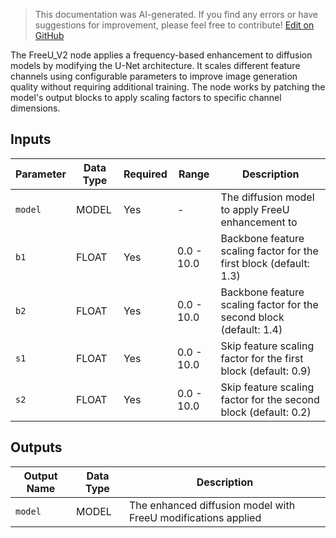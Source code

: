 > This documentation was AI-generated. If you find any errors or have suggestions for improvement, please feel free to contribute! [Edit on GitHub](https://github.com/Comfy-Org/embedded-docs/blob/main/comfyui_embedded_docs/docs/FreeU_V2/en.md)

The FreeU_V2 node applies a frequency-based enhancement to diffusion models by modifying the U-Net architecture. It scales different feature channels using configurable parameters to improve image generation quality without requiring additional training. The node works by patching the model's output blocks to apply scaling factors to specific channel dimensions.

## Inputs

| Parameter | Data Type | Required | Range | Description |
|-----------|-----------|----------|-------|-------------|
| `model` | MODEL | Yes | - | The diffusion model to apply FreeU enhancement to |
| `b1` | FLOAT | Yes | 0.0 - 10.0 | Backbone feature scaling factor for the first block (default: 1.3) |
| `b2` | FLOAT | Yes | 0.0 - 10.0 | Backbone feature scaling factor for the second block (default: 1.4) |
| `s1` | FLOAT | Yes | 0.0 - 10.0 | Skip feature scaling factor for the first block (default: 0.9) |
| `s2` | FLOAT | Yes | 0.0 - 10.0 | Skip feature scaling factor for the second block (default: 0.2) |

## Outputs

| Output Name | Data Type | Description |
|-------------|-----------|-------------|
| `model` | MODEL | The enhanced diffusion model with FreeU modifications applied |
